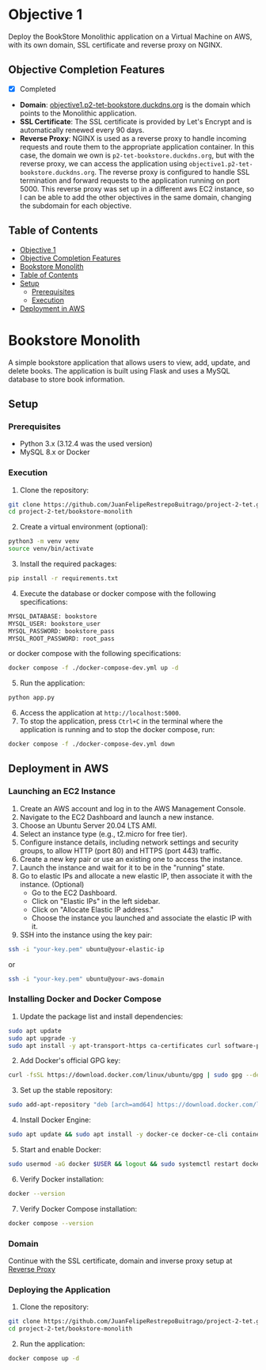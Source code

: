 # Objective 1
Deploy the BookStore Monolithic application on a Virtual Machine on AWS, with its own domain, SSL certificate and reverse proxy on NGINX. 

## Objective Completion Features

- [x] Completed
- **Domain**: [objective1.p2-tet-bookstore.duckdns.org](https://objective1.p2-tet-bookstore.duckdns.org) is the domain which points to the Monolithic application.
- **SSL Certificate**: The SSL certificate is provided by Let's Encrypt and is automatically renewed every 90 days.
- **Reverse Proxy**: NGINX is used as a reverse proxy to handle incoming requests and route them to the appropriate application container. In this case, the domain we own is `p2-tet-bookstore.duckdns.org`, but with the reverse proxy, we can access the application using `objective1.p2-tet-bookstore.duckdns.org`. The reverse proxy is configured to handle SSL termination and forward requests to the application running on port 5000. This reverse proxy was set up in a different aws EC2 instance, so I can be able to add the other objectives in the same domain, changing the subdomain for each objective. 

## Table of Contents
- [Objective 1](#objective-1)
- [Objective Completion Features](#objective-completion-features)
- [Bookstore Monolith](#bookstore-monolith)
- [Table of Contents](#table-of-contents)
- [Setup](#setup)
  - [Prerequisites](#prerequisites)
  - [Execution](#execution)
- [Deployment in AWS](#deployment-in-aws)


# Bookstore Monolith
A simple bookstore application that allows users to view, add, update, and delete books. The application is built using Flask and uses a MySQL database to store book information. 

## Setup

### Prerequisites
- Python 3.x (3.12.4 was the used version)
- MySQL 8.x or Docker

### Execution

1. Clone the repository:
```bash
git clone https://github.com/JuanFelipeRestrepoBuitrago/project-2-tet.git
cd project-2-tet/bookstore-monolith
```

2. Create a virtual environment (optional):
```bash
python3 -m venv venv
source venv/bin/activate
```
3. Install the required packages:
```bash
pip install -r requirements.txt
```
4. Execute the database or docker compose with the following specifications:
```bash
MYSQL_DATABASE: bookstore
MYSQL_USER: bookstore_user
MYSQL_PASSWORD: bookstore_pass
MYSQL_ROOT_PASSWORD: root_pass
```
or docker compose with the following specifications:
```bash
docker compose -f ./docker-compose-dev.yml up -d
```
5. Run the application:
```bash
python app.py
```
6. Access the application at `http://localhost:5000`.
7. To stop the application, press `Ctrl+C` in the terminal where the application is running and to stop the docker compose, run:
```bash
docker compose -f ./docker-compose-dev.yml down
```

## Deployment in AWS

### Launching an EC2 Instance

1. Create an AWS account and log in to the AWS Management Console.
2. Navigate to the EC2 Dashboard and launch a new instance.
3. Choose an Ubuntu Server 20.04 LTS AMI.
4. Select an instance type (e.g., t2.micro for free tier).
5. Configure instance details, including network settings and security groups, to allow HTTP (port 80) and HTTPS (port 443) traffic.
6. Create a new key pair or use an existing one to access the instance.
7. Launch the instance and wait for it to be in the "running" state.
8. Go to elastic IPs and allocate a new elastic IP, then associate it with the instance. (Optional)
   - Go to the EC2 Dashboard.
   - Click on "Elastic IPs" in the left sidebar.
   - Click on "Allocate Elastic IP address."
   - Choose the instance you launched and associate the elastic IP with it.
9. SSH into the instance using the key pair:
```bash
ssh -i "your-key.pem" ubuntu@your-elastic-ip
```
or
```bash
ssh -i "your-key.pem" ubuntu@your-aws-domain
```

### Installing Docker and Docker Compose

1. Update the package list and install dependencies:
```bash
sudo apt update
sudo apt upgrade -y
sudo apt install -y apt-transport-https ca-certificates curl software-properties-common
```

2. Add Docker's official GPG key:
```bash
curl -fsSL https://download.docker.com/linux/ubuntu/gpg | sudo gpg --dearmor -o /etc/apt/trusted.gpg.d/docker-archive-keyring.gpg
```
3. Set up the stable repository:
```bash
sudo add-apt-repository "deb [arch=amd64] https://download.docker.com/linux/ubuntu $(lsb_release -cs) stable"
```

4. Install Docker Engine:
```bash
sudo apt update && sudo apt install -y docker-ce docker-ce-cli containerd.io
```
5. Start and enable Docker:
```bash
sudo usermod -aG docker $USER && logout && sudo systemctl restart docker
```
6. Verify Docker installation:
```bash
docker --version
```
7. Verify Docker Compose installation:
```bash
docker compose --version
```

### Domain
Continue with the SSL certificate, domain and inverse proxy setup at [Reverse Proxy](../reverse-proxy/README.md)

### Deploying the Application
1. Clone the repository:
```bash
git clone https://github.com/JuanFelipeRestrepoBuitrago/project-2-tet.git
cd project-2-tet/bookstore-monolith
```

2. Run the application:
```bash
docker compose up -d
```